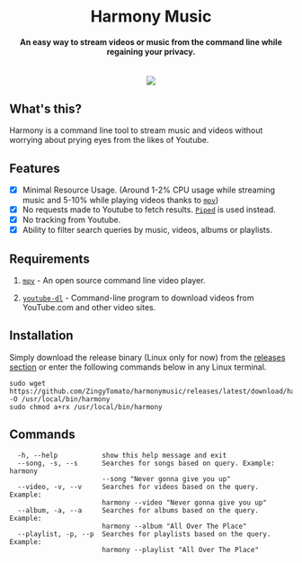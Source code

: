 <div align="center">
<h1>Harmony Music</h1>
<h4>An easy way to stream videos or music from the command line while regaining your privacy.</h4>
</div>

<div align="center" width="60%" height="auto">
  <br>
    <img src="Showcase/2022-04-22 11-47-05.gif">
</div>

## What's this?

Harmony is a command line tool to stream music and videos without worrying about prying eyes from the likes of Youtube.

## Features

- [x] Minimal Resource Usage. (Around 1-2% CPU usage while streaming music and 5-10% while playing videos thanks to [`mpv`](https://mpv.io))
- [x] No requests made to Youtube to fetch results. [`Piped`](https://github.com/TeamPiped/Piped) is used instead.
- [x] No tracking from Youtube.
- [x] Ability to filter search queries by music, videos, albums or playlists.

## Requirements

1. [`mpv`](https://mpv.io) - An open source command line video player.

2. [`youtube-dl`](https://github.com/ytdl-org/youtube-dl) - Command-line program to download videos from YouTube.com and other video sites.

## Installation

Simply download the release binary (Linux only for now) from the [releases section](https://github.com/ZingyTomato/harmonymusic/releases) or enter the following commands below in any Linux terminal.

```
sudo wget https://github.com/ZingyTomato/harmonymusic/releases/latest/download/harmony -O /usr/local/bin/harmony
sudo chmod a+rx /usr/local/bin/harmony
```

## Commands

```
  -h, --help           show this help message and exit
  --song, -s, --s      Searches for songs based on query. Example: harmony
                       --song "Never gonna give you up"
  --video, -v, --v     Searches for videos based on the query. Example:
                       harmony --video "Never gonna give you up"
  --album, -a, --a     Searches for albums based on the query. Example:
                       harmony --album "All Over The Place"
  --playlist, -p, --p  Searches for playlists based on the query. Example:
                       harmony --playlist "All Over The Place"
```
